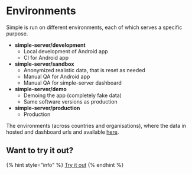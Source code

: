# Environments

Simple is run on different environments, each of which serves a specific purpose.

* **simple-server/development**
  * Local development of Android app
  * CI for Android app
* **simple-server/sandbox**
  * Anonymized realistic data, that is reset as needed
  * Manual QA for Android app
  * Manual QA for simple-server dashboard
* **simple-server/demo**
  * Demoing the app \(completely fake data\)
  * Same software versions as production
* **simple-server/production**
  * Production

The environments \(across countries and organisations\), where the data in hosted and dashboard urls and available [here](https://docs.google.com/spreadsheets/d/1JCfFYetk9Jrtc5iUHp-7Fx5V3QqpuCWojjcEibRJN7I/edit#gid=0).

## Want to try it out?

{% hint style="info" %}
[Try it out](https://docs.simple.org/how-to-test-the-simple-app)
{% endhint %}

